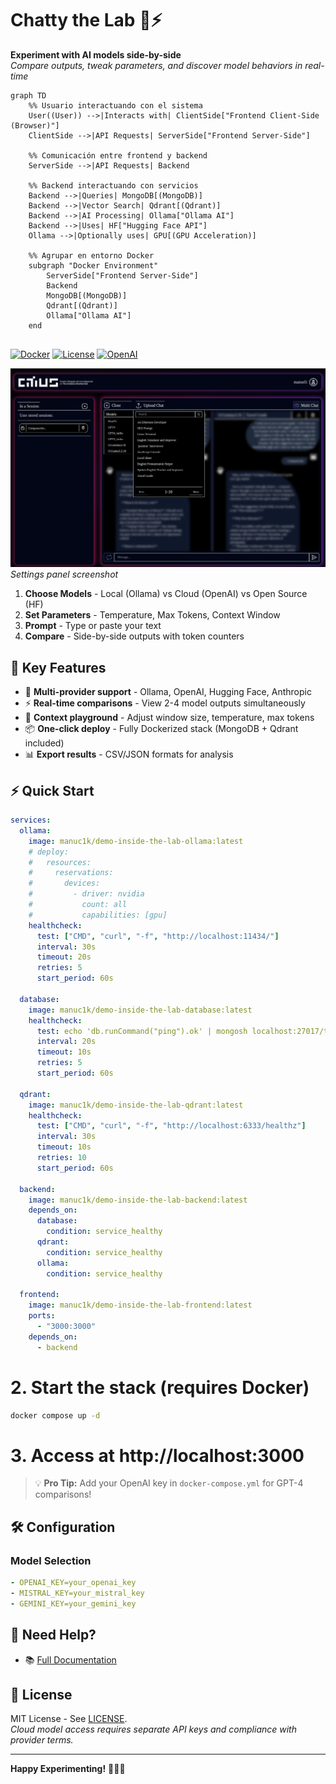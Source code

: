 # Chatty the Lab 🧪⚡

**Experiment with AI models side-by-side**  
*Compare outputs, tweak parameters, and discover model behaviors in real-time*

```mermaid
graph TD
    %% Usuario interactuando con el sistema
    User((User)) -->|Interacts with| ClientSide["Frontend Client-Side (Browser)"]
    ClientSide -->|API Requests| ServerSide["Frontend Server-Side"]

    %% Comunicación entre frontend y backend
    ServerSide -->|API Requests| Backend

    %% Backend interactuando con servicios
    Backend -->|Queries| MongoDB[(MongoDB)]
    Backend -->|Vector Search| Qdrant[(Qdrant)]
    Backend -->|AI Processing| Ollama["Ollama AI"]
    Backend -->|Uses| HF["Hugging Face API"]
    Ollama -->|Optionally uses| GPU[(GPU Acceleration)]

    %% Agrupar en entorno Docker
    subgraph "Docker Environment"
        ServerSide["Frontend Server-Side"]
        Backend
        MongoDB[(MongoDB)]
        Qdrant[(Qdrant)]
        Ollama["Ollama AI"]
    end


```

[![Docker](https://img.shields.io/badge/Docker-✓-blue?logo=docker)](https://www.docker.com)
[![License](https://img.shields.io/badge/License-MIT-green)](LICENSE)
[![OpenAI](https://img.shields.io/badge/Integrated-OpenAI-purple)](https://openai.com)

![UI Demo](app_screen.png)  
*Settings panel screenshot*

1. **Choose Models** - Local (Ollama) vs Cloud (OpenAI) vs Open Source (HF)
2. **Set Parameters** - Temperature, Max Tokens, Context Window
3. **Prompt** - Type or paste your text
4. **Compare** - Side-by-side outputs with token counters

## 🚀 Key Features

- 🔄 **Multi-provider support** - Ollama, OpenAI, Hugging Face, Anthropic
- ⚡ **Real-time comparisons** - View 2-4 model outputs simultaneously
- 🧠 **Context playground** - Adjust window size, temperature, max tokens
- 📦 **One-click deploy** - Fully Dockerized stack (MongoDB + Qdrant included)
- 📊 **Export results** - CSV/JSON formats for analysis




## ⚡ Quick Start

```yaml
services:
  ollama:
    image: manuc1k/demo-inside-the-lab-ollama:latest
    # deploy:
    #   resources:
    #     reservations:
    #       devices:
    #         - driver: nvidia
    #           count: all
    #           capabilities: [gpu]
    healthcheck:
      test: ["CMD", "curl", "-f", "http://localhost:11434/"]
      interval: 30s
      timeout: 20s
      retries: 5
      start_period: 60s

  database:
    image: manuc1k/demo-inside-the-lab-database:latest
    healthcheck:
      test: echo 'db.runCommand("ping").ok' | mongosh localhost:27017/test --quiet
      interval: 20s
      timeout: 10s
      retries: 5
      start_period: 60s

  qdrant:
    image: manuc1k/demo-inside-the-lab-qdrant:latest
    healthcheck:
      test: ["CMD", "curl", "-f", "http://localhost:6333/healthz"]
      interval: 30s
      timeout: 10s
      retries: 10
      start_period: 60s

  backend:
    image: manuc1k/demo-inside-the-lab-backend:latest
    depends_on:
      database:
        condition: service_healthy
      qdrant:
        condition: service_healthy
      ollama:
        condition: service_healthy

  frontend:
    image: manuc1k/demo-inside-the-lab-frontend:latest
    ports:
      - "3000:3000"
    depends_on:
      - backend
```

# 2. Start the stack (requires Docker)
```bash
docker compose up -d
```

# 3. Access at http://localhost:3000

> 💡 **Pro Tip:** Add your OpenAI key in `docker-compose.yml` for GPT-4 comparisons!

## 🛠️ Configuration

### Model Selection
```yaml
- OPENAI_KEY=your_openai_key
- MISTRAL_KEY=your_mistral_key
- GEMINI_KEY=your_gemini_key
```




## 🚨 Need Help?

- 📚 [Full Documentation](https://citius-iria-erisk.github.io/demo-inside-the-lab/)  

## 📜 License

MIT License - See [LICENSE](LICENSE).  
*Cloud model access requires separate API keys and compliance with provider terms.*

---

**Happy Experimenting!** 🧑🔬✨  